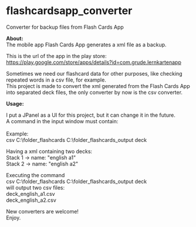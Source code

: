 # flashcardsapp_converter
Converter for backup files from Flash Cards App

<b>About:</b><br>
The mobile app Flash Cards App generates a xml file as a backup.

This is the url of the app in the play store:<br>
https://play.google.com/store/apps/details?id=com.grude.lernkartenapp

Sometimes we need our flashcard data for other purposes, like checking repeated words in a csv file, for example.<br>
This project is made to convert the xml generated from the Flash Cards App into separated deck files, the only converter by now is the csv converter.

<b>Usage:</b>

I put a JPanel as a UI for this project, but it can change it in the future.<br>
A command in the input window must contain:<br>
<format> <path of the xml file> <path of the output files> <name pattern for the output files><br>
Example:<br>
csv C:\folder_flashcards C:\folder_flashcards_output deck

Having a xml containing two decks:<br>
Stack 1 -> name: "english a1"<br>
Stack 2 -> name: "english a2"

Executing the command<br>
csv C:\folder_flashcards C:\folder_flashcards_output deck<br>
will output two csv files:<br>
deck_english_a1.csv<br>
deck_english_a2.csv

 
New converters are welcome!<br>
Enjoy.